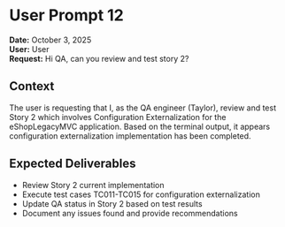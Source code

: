 # User Prompt 12

**Date:** October 3, 2025  
**User:** User  
**Request:** Hi QA, can you review and test story 2?

## Context
The user is requesting that I, as the QA engineer (Taylor), review and test Story 2 which involves Configuration Externalization for the eShopLegacyMVC application. Based on the terminal output, it appears configuration externalization implementation has been completed.

## Expected Deliverables
- Review Story 2 current implementation
- Execute test cases TC011-TC015 for configuration externalization
- Update QA status in Story 2 based on test results
- Document any issues found and provide recommendations